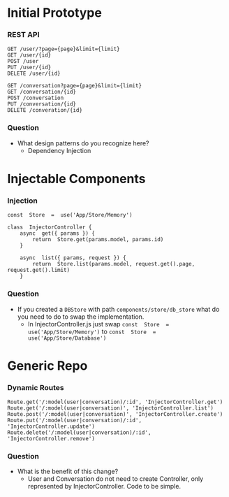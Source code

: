 
# Initial Prototype
### REST API
```
GET /user/?page={page}&limit={limit}
GET /user/{id}
POST /user
PUT /user/{id}
DELETE /user/{id}

GET /conversation?page={page}&limit={limit}
GET /conversation/{id}
POST /conversation
PUT /conversation/{id}
DELETE /converation/{id}
```
### Question
+ What design patterns do you recognize here?
    - Dependency Injection

# Injectable Components
### Injection
```
const  Store  =  use('App/Store/Memory')

class  InjectorController {
	async  get({ params }) {
		return  Store.get(params.model, params.id)
	}  

	async  list({ params, request }) {
		return  Store.list(params.model, request.get().page, request.get().limit)
	}
```
### Question
+ If you created a `DBStore` with path `components/store/db_store` what do you need to do to swap the implementation.
	- In InjectorController.js just swap `const  Store  =  use('App/Store/Memory')` to `const  Store  =  use('App/Store/Database')`

# Generic Repo
### Dynamic Routes
```
Route.get('/:model(user|conversation)/:id', 'InjectorController.get')
Route.get('/:model(user|conversation)', 'InjectorController.list')
Route.post('/:model(user|conversation)', 'InjectorController.create')
Route.put('/:model(user|conversation)/:id', 'InjectorController.update')
Route.delete('/:model(user|conversation)/:id', 'InjectorController.remove')
```
### Question
+ What is the benefit of this change?
	- User and Conversation do not need to create Controller, only represented by InjectorController. Code to be simple.
